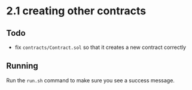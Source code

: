 # 2.1 creating other contracts

## Todo
* fix `contracts/Contract.sol` so that it creates a new contract correctly

## Running
Run the `run.sh` command to make sure you see a success message.  
